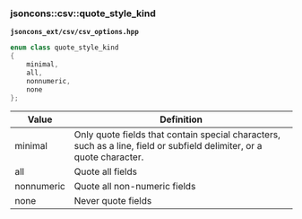 ### jsoncons::csv::quote_style_kind

__`jsoncons_ext/csv/csv_options.hpp`__

```c++
enum class quote_style_kind
{
    minimal,
    all,
    nonnumeric,
    none
};
```

Value      |Definition
-----------|-----------
minimal    | Only quote fields that contain special characters, such as a line, field or subfield delimiter, or a quote character.
all        | Quote all fields
nonnumeric | Quote all non-numeric fields
none       | Never quote fields

